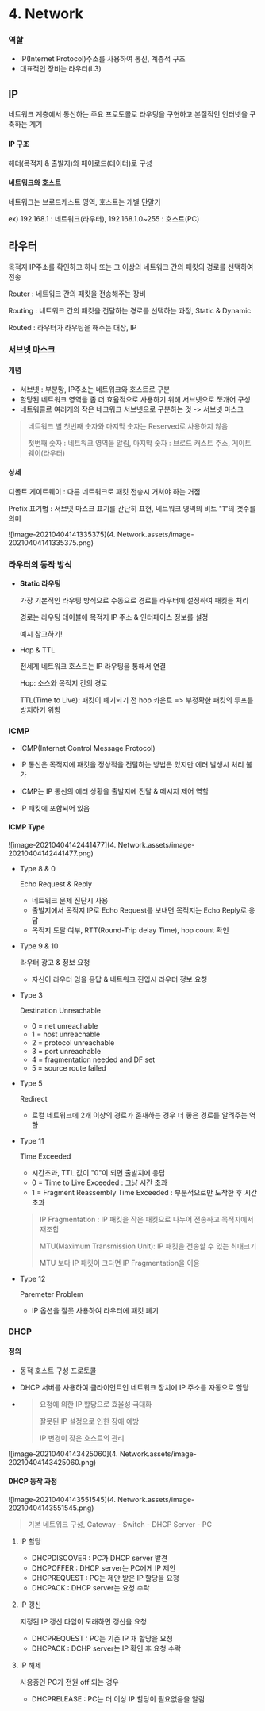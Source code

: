 # 4. Network



### 역할

- IP(Internet Protocol)주소를 사용하여 통신, 계층적 구조
- 대표적인 장비는 라우터(L3)



## IP

네트워크 계층에서 통신하는 주요 프로토콜로 라우팅을 구현하고 본질적인 인터넷을 구축하는 계기



#### IP 구조

헤더(목적지 & 출발지)와 페이로드(데이터)로 구성



#### 네트워크와 호스트

네트워크는 브로드캐스트 영역, 호스트는 개별 단말기

ex) 192.168.1 : 네트워크(라우터), 192.168.1.0~255 : 호스트(PC)



## 라우터

목적지 IP주소를 확인하고 하나 또는 그 이상의 네트워크 간의 패킷의 경로를 선택하여 전송

Router : 네트워크 간의 패킷을 전송해주는 장비

Routing : 네트워크 간의 패킷을 전달하는 경로를 선택하는 과정, Static & Dynamic

Routed : 라우터가 라우팅을 해주는 대상, IP



### 서브넷 마스크

#### 개념

- 서브넷 : 부분망, IP주소는 네트워크와 호스트로 구분
- 할당된 네트워크 영역을 좀 더 효율적으로 사용하기 위해 서브넷으로 쪼개어 구성
- 네트워클르 여러개의 작은 네크워크 서브넷으로 구분하는 것 -> 서브넷 마스크

> 네트워크 별 첫번째 숫자와 마지막 숫자는 Reserved로 사용하지 않음
>
> 첫번째 숫자 : 네트워크 영역을 알림, 마지막 숫자 : 브로드 캐스트 주소, 게이트 웨이(라우터)

#### 상세

디폴트 게이트웨이 : 다른 네트워크로 패킷 전송시 거쳐야 하는 거점

Prefix 표기법 : 서브넷 마스크 표기를 간단히 표현, 네트워크 영역의 비트 "1"의 갯수를 의미

![image-20210404141335375](4. Network.assets/image-20210404141335375.png)



### 라우터의 동작 방식

- **Static 라우팅**

  가장 기본적인 라우팅 방식으로 수동으로 경로를 라우터에 설정하여 패킷을 처리

  경로는 라우팅 테이블에 목적지 IP 주소 & 인터페이스 정보를 설정

  예시 참고하기!

- Hop & TTL

  전세계 네트워크 호스트는 IP 라우팅을 통해서 연결

  Hop: 소스와 목적지 간의 경로

  TTL(Time to Live): 패킷이 폐기되기 전 hop 카운트 => 부정확한 패킷의 루프를 방지하기 위함



### ICMP

- ICMP(Internet Control Message Protocol)

- IP 통신은 목적지에 패킷을 정상적을 전달하는 방법은 있지만 에러 발생시 처리 불가

- ICMP는 IP 통신의 에러 상황을 출발지에 전달 & 메시지 제어 역할

- IP 패킷에 포함되어 있음



#### ICMP Type

![image-20210404142441477](4. Network.assets/image-20210404142441477.png)



- Type 8 & 0

  Echo Request & Reply

  - 네트워크 문제 진단시 사용
  - 출발지에서 목적지 IP로 Echo Request를 보내면 목적지는 Echo Reply로 응답
  - 목적지 도달 여부, RTT(Round-Trip delay Time), hop count 확인

- Type 9 & 10

  라우터 광고 & 정보 요청

  - 자신이 라우터 임을 응답 & 네트워크 진입시 라우터 정보 요청

- Type 3 

  Destination Unreachable

  - 0 = net unreachable
  - 1 = host unreachable
  - 2 = protocol unreachable
  - 3 = port unreachable
  - 4 = fragmentation needed and DF set
  - 5 = source route failed

- Type 5

  Redirect

  - 로컬 네트워크에 2개 이상의 경로가 존재하는 경우 더 좋은 경로를 알려주는 역할

- Type 11

  Time Exceeded

  - 시간초과, TTL 값이 "0"이 되면 출발지에 응답
  - 0 = Time to Live Exceeded : 그냥 시간 초과
  - 1 = Fragment Reassembly Time Exceeded : 부분적으로만 도착한 후 시간 초과

  > IP Fragmentation : IP 패킷을 작은 패킷으로 나누어 전송하고 목적지에서 재조합
  >
  > MTU(Maximum Transmission Unit): IP 패킷을 전송할 수 있는 최대크기
  >
  > MTU 보다 IP 패킷이 크다면 IP Fragmentation을 이용

- Type 12

  Paremeter Problem

  - IP 옵션을 잘못 사용하여 라우터에 패킷 폐기



### DHCP

#### 정의

- 동적 호스트 구성 프로토콜

- DHCP 서버를 사용하여 클라이언트인 네트워크 장치에 IP 주소를 자동으로 할당

- > 요청에 의한 IP 할당으로 효율성 극대화
  >
  > 잘못된 IP 설정으로 인한 장애 예방
  >
  > IP 변경이 잦은 호스트의 관리



![image-20210404143425060](4. Network.assets/image-20210404143425060.png)



#### DHCP 동작 과정

![image-20210404143551545](4. Network.assets/image-20210404143551545.png)

> 기본 네트워크 구성, Gateway - Switch - DHCP Server - PC

1. IP 할당

   - DHCPDISCOVER : PC가 DHCP server 발견
   - DHCPOFFER : DHCP server는 PC에게 IP 제안
   - DHCPREQUEST : PC는 제안 받은 IP 할당을 요청
   - DHCPACK : DHCP server는 요청 수락

2. IP 갱신

   지정된 IP 갱신 타임이 도래하면 갱신을 요청

   - DHCPREQUEST : PC는 기존 IP 재 할당을 요청
   - DHCPACK : DCHP server는 IP 확인 후 요청 수락

3. IP 해제

   사용중인 PC가 전원 off 되는 경우

   - DHCPRELEASE : PC는 더 이상 IP 할당이 필요없음을 알림

